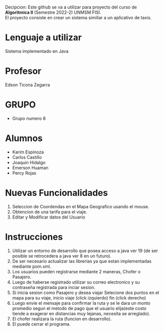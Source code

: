 Decipcion: Este github se va a utilizar para proyecto del curso de **Algoritmica II** (Semestre 2022-2) UNMSM FISI.  
El proyecto consiste en crear un sistema similiar a un aplicativo de taxis.  
# Lenguaje a utilizar
Sistema implementado en Java
# Profesor
Edson Ticona Zegarra
# GRUPO
- Grupo numero 8
# Alumnos
- Karim Espinoza
- Carlos Castillo
- Joaquin Hidalgo
- Emerson Huaman
- Percy Rojas
# Nuevas Funcionalidades
1. Seleccion de Coordendas en el Mapa Geografico usando el mouse.
2. Obtencion de una tarifa para el viaje.
3. Editar y Modificar datos del Usuario
# Instrucciones
1. Utilizar un entorno de desarrollo que posea acceso a java ver 19 (de ser posible se retrocedera a java ver 8 en un futuro).
2. De ser necesario actualizar las librerias ya que estan implementadas mediante pom.xml.
3. Los usuarios pueden registrarse mediante 2 maneras, Chofer o Pasajero.
4. Luego de haberse registrado utilizar su correo electronico y su contraseña registrada para inciar sesion.
5. Si inicia sesion como Pasajero y desea viajar Selecione dos puntos en el mapa para su viaje, inicio viaje (click izquierdo) fin (click derecho)
6. Luego envie el mensaje para confirmar la ruta y se le dara un monto promedio segun el metodo de pago que el usuario elija(este costo tiende a exagerar en distancias muy lejanas, necesita se arreglado).
7. El chofer realizara la ruta (funcion en desarrollo).
8. El puede cerrar el programa.
